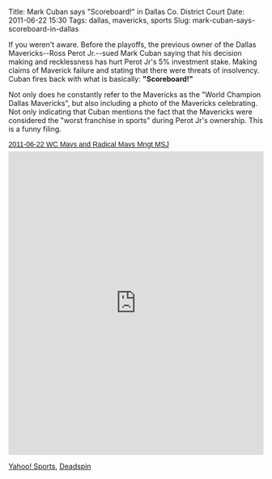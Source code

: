 Title: Mark Cuban says "Scoreboard!" in Dallas Co. District Court
Date: 2011-06-22 15:30
Tags: dallas, mavericks, sports
Slug: mark-cuban-says-scoreboard-in-dallas

If you weren't aware. Before the playoffs, the previous owner of the Dallas Mavericks--Ross Perot Jr.--sued Mark Cuban saying that his decision making and recklessness has hurt Perot Jr's 5% investment stake. Making claims of Maverick failure and stating that there were threats of insolvency. Cuban fires back with what is basically: **"Scoreboard!"** 

Not only does he constantly refer to the Mavericks as the "World Champion Dallas Mavericks", but also including a photo of the Mavericks celebrating. Not only indicating that Cuban mentions the fact that the Mavericks were considered the "worst franchise in sports" during Perot Jr's ownership. This is a funny filing. 

<a title="View 2011-06-22 WC Mavs and Radical Mavs Mngt MSJ on Scribd" href="http://www.scribd.com/doc/58470086/2011-06-22-WC-Mavs-and-Radical-Mavs-Mngt-MSJ" style="margin: 12px auto 6px auto; font-family: Helvetica,Arial,Sans-serif; font-style: normal; font-variant: normal; font-weight: normal; font-size: 14px; line-height: normal; font-size-adjust: none; font-stretch: normal; -x-system-font: none; display: block; text-decoration: underline;">2011-06-22 WC Mavs and Radical Mavs Mngt MSJ</a><iframe class="scribd_iframe_embed" src="http://www.scribd.com/embeds/58470086/content?start_page=1&view_mode=list&access_key=key-3cyb818rie47k2yl9sr" data-auto-height="true" data-aspect-ratio="0.77370417193426" scrolling="no" id="doc_20888" width="100%" height="600" frameborder="0"></iframe><script type="text/javascript">(function() )();</script>

[Yahoo! Sports](http://sports.yahoo.com/nba/blog/ball_dont_lie/post/Don-t-sue-Mark-Cuban-right-before-the-Mavs-win-a?urn=nba-wp5375),
[Deadspin](http://deadspin.com/5814461/mark-cuban-files-the-ultimate-fuck-you-legal-brief)

